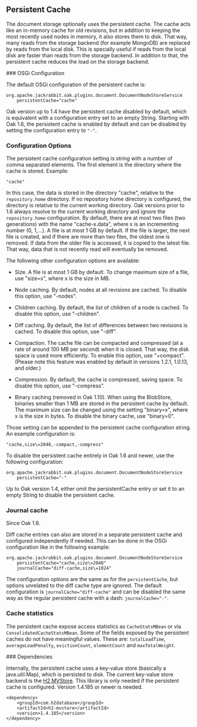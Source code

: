 <!--
   Licensed to the Apache Software Foundation (ASF) under one or more
   contributor license agreements.  See the NOTICE file distributed with
   this work for additional information regarding copyright ownership.
   The ASF licenses this file to You under the Apache License, Version 2.0
   (the "License"); you may not use this file except in compliance with
   the License.  You may obtain a copy of the License at

       http://www.apache.org/licenses/LICENSE-2.0

   Unless required by applicable law or agreed to in writing, software
   distributed under the License is distributed on an "AS IS" BASIS,
   WITHOUT WARRANTIES OR CONDITIONS OF ANY KIND, either express or implied.
   See the License for the specific language governing permissions and
   limitations under the License.
  -->

## Persistent Cache

The document storage optionally uses the persistent cache.
The cache acts like an in-memory cache for old revisions, 
but in addition to keeping the most recently used nodes in memory, 
it also stores them to disk. That way, many reads from the storage backend (for example MongoDB)
are replaced by reads from the local disk. This is specially useful if reads from the local disk
are faster than reads from the storage backend. In addition to that, the persistent cache reduces 
the load on the storage backend.

### OSGi Configuration

The default OSGi configuration of the persistent cache is:

    org.apache.jackrabbit.oak.plugins.document.DocumentNodeStoreService
        persistentCache="cache"

Oak version up to 1.4 have the persistent cache disabled by default, which
is equivalent with a configuration entry set to an empty String. Starting with
Oak 1.6, the persistent cache is enabled by default and can be disabled by
setting the configuration entry to `"-"`.

### Configuration Options

The persistent cache configuration setting is string with a number of comma separated elements. 
The first element is the directory where the cache is stored. Example:

    "cache"

In this case, the data is stored in the directory "cache", 
relative to the `repository.home` directory. If no repository home directory is
configured, the directory is relative to the current working directory. Oak
versions prior to 1.6 always resolve to the current working directory and ignore
the `repository.home` configuration.
By default, there are at most two files (two generations) with the name "cache-x.data", 
where x is an incrementing number (0, 1,...). 
A file is at most 1 GB by default. 
If the file is larger, the next file is created, and if there are more than two files, 
the oldest one is removed.
If data from the older file is accessed, it is copied to the latest file.
That way, data that is not recently read will eventually be removed.

The following other configuration options are available:

* Size. A file is at most 1 GB by default. To change maximum size of a file,
use "size=x", where x is the size in MB.

* Node caching. By default, nodes at all revisions are cached.
To disable this option, use "-nodes".

* Children caching. By default, the list of children of a node is cached.
To disable this option, use "-children".

* Diff caching. By default, the list of differences between two
revisions is cached. To disable this option, use "-diff".

* Compaction. The cache file can be compacted and compressed (at a rate of
around 100 MB per second) when it is closed.
That way, the disk space is used more efficiently. 
To enable this option, use "+compact".
(Please note this feature was enabled by default in versions 1.2.1, 1.0.13, and older.)

* Compression. By default, the cache is compressed, saving space. 
To disable this option, use "-compress".

* Binary caching (removed in Oak 1.10). When using the BlobStore, 
binaries smaller than 1 MB are stored in the persistent cache by default. 
The maximum size can be changed using the setting "binary=x",
where x is the size in bytes. To disable the binary cache, use "binary=0".

Those setting can be appended to the persistent cache configuration string.
An example configuration is:

    "cache,size\=2048,-compact,-compress"

To disable the persistent cache entirely in Oak 1.6 and newer, use the following
configuration:

    org.apache.jackrabbit.oak.plugins.document.DocumentNodeStoreService
        persistentCache="-"

Up to Oak version 1.4, either omit the persistentCache entry or set it to an
empty String to disable the persistent cache.

### Journal cache

Since Oak 1.6.

Diff cache entries can also are stored in a separate persistent cache and
configured independently if needed. This can be done in the OSGi
configuration like in the following example:

    org.apache.jackrabbit.oak.plugins.document.DocumentNodeStoreService
        persistentCache="cache,size\=2048"
        journalCache="diff-cache,size\=1024"

The configuration options are the same as for the `persistentCache`, but options
unrelated to the diff cache type are ignored. The default configuration is
`journalCache="diff-cache"` and can be disabled the same way as the
regular persistent cache with a dash: `journalCache="-"`.

### Cache statistics

The persistent cache expose access statistics as `CacheStatsMBean` or via
`ConsolidatedCacheStatsMBean`. Some of the fields exposed by the persistent
caches do not have meaningful values. These are: `totalLoadTime`, 
`averageLoadPenalty`, `evictionCount`, `elementCount` and `maxTotalWeight`.

### Dependencies

Internally, the persistent cache uses a key-value store 
(basically a java.util.Map), which is persisted to disk.
The current key-value store backend is the [H2 MVStore](http://www.h2database.com/html/mvstore.html).
This library is only needed if the persistent cache is configured.
Version 1.4.185 or newer is needed.

    <dependency>
        <groupId>com.h2database</groupId>
        <artifactId>h2-mvstore</artifactId>
        <version>1.4.185</version>
    </dependency>



